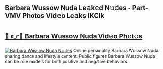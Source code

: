 ## Barbara Wussow Nuda Le𝚊k𝚎d N𝚞𝚍es - Part-VMV Photos Vid𝚎o Le𝚊ks IKOIk

# <h2><a href="http://fbbr08u.evod.top/?m=Barbara+Wussow+Nuda">🔗 👉🔴 Barbara Wussow Nuda Vid𝚎o Ph𝚘t𝚘s</a></h2>

[![Barbara Wussow Nuda N𝚞d𝚎s](https://i.imgur.com/8V9OHl7.gif)](http://fbbr08u.evod.top/?m=Barbara+Wussow+Nuda)
Online personality Barbara Wussow Nuda sharing dance and lifestyle content. Public figures Barbara Wussow Nuda can be role models for both positive and negative behaviors. 
